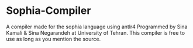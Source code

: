 # Sophia-Compiler
A compiler made for the sophia language using antlr4
Programmed by Sina Kamali & Sina Negarandeh at University of Tehran.
This compiler is free to use as long as you mention the source.